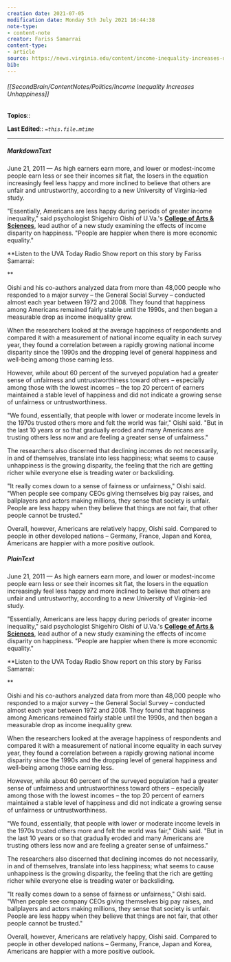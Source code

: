 ```yaml
---
creation date: 2021-07-05
modification date: Monday 5th July 2021 16:44:38
note-type: 
- content-note
creator: Fariss Samarrai
content-type:
- article
source: https://news.virginia.edu/content/income-inequality-increases-unhappiness-study-shows
bib:
---
```


###### [[SecondBrain/ContentNotes/Politics/Income Inequality Increases Unhappiness]]

**Topics**::  

**Last Edited**:: *`=this.file.mtime`*



---


##### MarkdownText
June 21, 2011 — As high earners earn more, and lower or modest-income people earn less or see their incomes sit flat, the losers in the equation increasingly feel less happy and more inclined to believe that others are unfair and untrustworthy, according to a new University of Virginia-led study.

  "Essentially, Americans are less happy during periods of greater income inequality," said psychologist Shigehiro Oishi of U.Va.'s [**College of Arts & Sciences**](http://artsandsciences.virginia.edu/home/index.html), lead author of a new study examining the effects of income disparity on happiness. "People are happier when there is more economic equality."

**Listen to the UVA Today Radio Show report on this story by Fariss Samarrai:  

**  

  Oishi and his co-authors analyzed data from more than 48,000 people who responded to a major survey – the General Social Survey – conducted almost each year between 1972 and 2008. They found that happiness among Americans remained fairly stable until the 1990s, and then began a measurable drop as income inequality grew.

  When the researchers looked at the average happiness of respondents and compared it with a measurement of national income equality in each survey year, they found a correlation between a rapidly growing national income disparity since the 1990s and the dropping level of general happiness and well-being among those earning less.

  However, while about 60 percent of the surveyed population had a greater sense of unfairness and untrustworthiness toward others – especially among those with the lowest incomes – the top 20 percent of earners maintained a stable level of happiness and did not indicate a growing sense of unfairness or untrustworthiness.

  "We found, essentially, that people with lower or moderate income levels in the 1970s trusted others more and felt the world was fair," Oishi said. "But in the last 10 years or so that gradually eroded and many Americans are trusting others less now and are feeling a greater sense of unfairness."

  The researchers also discerned that declining incomes do not necessarily, in and of themselves, translate into less happiness; what seems to cause unhappiness is the growing disparity, the feeling that the rich are getting richer while everyone else is treading water or backsliding.

  "It really comes down to a sense of fairness or unfairness," Oishi said. "When people see company CEOs giving themselves big pay raises, and ballplayers and actors making millions, they sense that society is unfair. People are less happy when they believe that things are not fair, that other people cannot be trusted."

  Overall, however, Americans are relatively happy, Oishi said. Compared to people in other developed nations – Germany, France, Japan and Korea, Americans are happier with a more positive outlook.

##### PlainText
June 21, 2011 — As high earners earn more, and lower or modest-income people earn less or see their incomes sit flat, the losers in the equation increasingly feel less happy and more inclined to believe that others are unfair and untrustworthy, according to a new University of Virginia-led study.

  "Essentially, Americans are less happy during periods of greater income inequality," said psychologist Shigehiro Oishi of U.Va.'s [**College of Arts & Sciences**](http://artsandsciences.virginia.edu/home/index.html), lead author of a new study examining the effects of income disparity on happiness. "People are happier when there is more economic equality."

**Listen to the UVA Today Radio Show report on this story by Fariss Samarrai:  

**  

  Oishi and his co-authors analyzed data from more than 48,000 people who responded to a major survey – the General Social Survey – conducted almost each year between 1972 and 2008. They found that happiness among Americans remained fairly stable until the 1990s, and then began a measurable drop as income inequality grew.

  When the researchers looked at the average happiness of respondents and compared it with a measurement of national income equality in each survey year, they found a correlation between a rapidly growing national income disparity since the 1990s and the dropping level of general happiness and well-being among those earning less.

  However, while about 60 percent of the surveyed population had a greater sense of unfairness and untrustworthiness toward others – especially among those with the lowest incomes – the top 20 percent of earners maintained a stable level of happiness and did not indicate a growing sense of unfairness or untrustworthiness.

  "We found, essentially, that people with lower or moderate income levels in the 1970s trusted others more and felt the world was fair," Oishi said. "But in the last 10 years or so that gradually eroded and many Americans are trusting others less now and are feeling a greater sense of unfairness."

  The researchers also discerned that declining incomes do not necessarily, in and of themselves, translate into less happiness; what seems to cause unhappiness is the growing disparity, the feeling that the rich are getting richer while everyone else is treading water or backsliding.

  "It really comes down to a sense of fairness or unfairness," Oishi said. "When people see company CEOs giving themselves big pay raises, and ballplayers and actors making millions, they sense that society is unfair. People are less happy when they believe that things are not fair, that other people cannot be trusted."

  Overall, however, Americans are relatively happy, Oishi said. Compared to people in other developed nations – Germany, France, Japan and Korea, Americans are happier with a more positive outlook.

